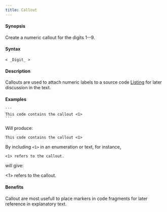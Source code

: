 ```yaml
---
title: Callout
---
```


#### Synopsis

Create a numeric callout for the digits 1--9.

#### Syntax

```
< _Digit_ >
```

#### Description

Callouts are used to attach numeric labels to a source code [Listing](../../../../Tutor/Markup/InlineMarkup/Listing/) for later discussion in the text.

#### Examples

``````
```
This code contains the callout <1> 
```
``````

Will produce:
```
This code contains the callout <1>
```

By including `<1>` in an enumeration or text, for instance, 

`<1> refers to the callout.` 

will give:

<1> refers to the callout.

#### Benefits

Callout are most usefull to place markers in code fragments for later reference in explanatory text.


